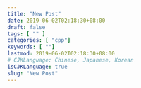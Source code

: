 ```yaml
---
title: "New Post"
date: 2019-06-02T02:18:30+08:00
draft: false
tags: [ "" ]
categories: [ "cpp"]
keywords: [ ""]
lastmod: 2019-06-02T02:18:30+08:00
# CJKLanguage: Chinese, Japanese, Korean
isCJKLanguage: true
slug: "New Post"
---
```



